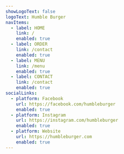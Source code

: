 ```yaml
---
showLogoText: false
logoText: Humble Burger
navItems:
  - label: HOME
    link: /
    enabled: true
  - label: ORDER
    link: /contact
    enabled: true
  - label: MENU
    link: /menu
    enabled: true
  - label: CONTACT
    link: /contact
    enabled: true
socialLinks:
  - platform: Facebook
    url: https://facebook.com/humbleburger
    enabled: true
  - platform: Instagram
    url: https://instagram.com/humbleburger
    enabled: true
  - platform: Website
    url: https://humbleburger.com
    enabled: true
---
```

